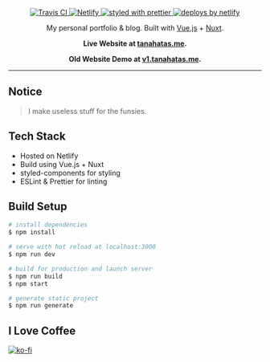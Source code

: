 <p align="center">
  <a href="https://travis-ci.com/tanahatas/tanahatas.me">
    <img
      src="https://travis-ci.com/tanahatas/tanahatas.me.svg?branch=master"
      alt="Travis CI"
    />
  </a>
  <a href="https://app.netlify.com/sites/tanahatas/deploys">
    <img
      src="https://api.netlify.com/api/v1/badges/5bca10d4-aaf6-4abe-a2be-9a6f9267fca3/deploy-status"
      alt="Netlify"
    />
  </a>
  <a href="https://github.com/prettier/prettier">
    <img
      src="https://img.shields.io/badge/styled_with-prettier-ff69b4.svg?style=flat-square"
      alt="styled with prettier"
    />
  </a>
  <a href="https://www.netlify.com">
    <img
      src="https://img.shields.io/badge/deploys%20by-netlify-00c7b7.svg?style=flat-square"
      alt="deploys by netlify"
    />
  </a>
</p>

<p align="center">
  My personal portfolio & blog. Built with <a href="https://vuejs.org/">Vue.js</a> + <a href="https://nuxtjs.org/">Nuxt</a>.
</p>

<p align="center">
  <strong>
    Live Website at <a href="https://tanahatas.me">tanahatas.me</a>.
  </strong>
</p>

<p align="center">
  <strong>
    Old Website Demo at <a href="https://v1.tanahatas.me">v1.tanahatas.me</a>.
  </strong>
</p>

---

## Notice

> I make useless stuff for the funsies.

## Tech Stack

- Hosted on Netlify
- Build using Vue.js + Nuxt
- styled-components for styling
- ESLint & Prettier for linting

## Build Setup

``` bash
# install dependencies
$ npm install

# serve with hot reload at localhost:3000
$ npm run dev

# build for production and launch server
$ npm run build
$ npm start

# generate static project
$ npm run generate
```

## I Love Coffee

[![ko-fi](https://www.ko-fi.com/img/githubbutton_sm.svg)](https://ko-fi.com/C0C0125D1)